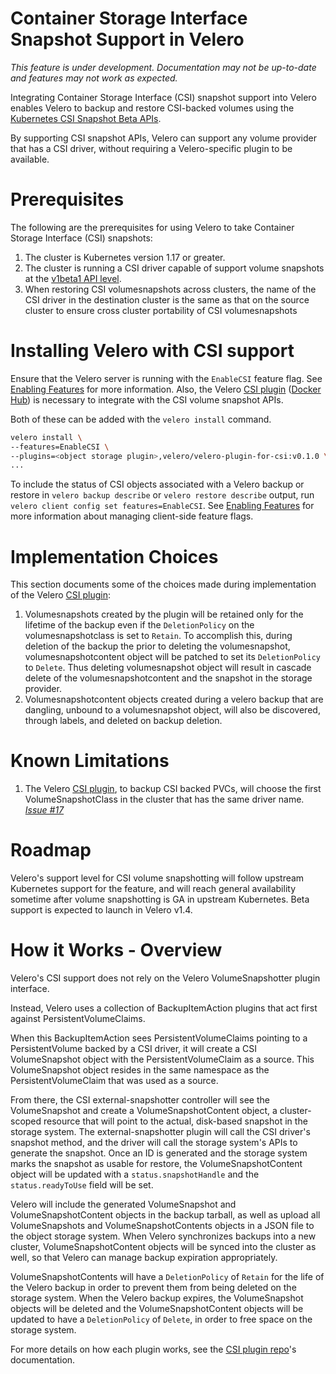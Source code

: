 # Container Storage Interface Snapshot Support in Velero

_This feature is under development. Documentation may not be up-to-date and features may not work as expected._

Integrating Container Storage Interface (CSI) snapshot support into Velero enables Velero to backup and restore CSI-backed volumes using the [Kubernetes CSI Snapshot Beta APIs](https://kubernetes.io/docs/concepts/storage/volume-snapshots/).

By supporting CSI snapshot APIs, Velero can support any volume provider that has a CSI driver, without requiring a Velero-specific plugin to be available.

# Prerequisites

The following are the prerequisites for using Velero to take Container Storage Interface (CSI) snapshots:

 1. The cluster is Kubernetes version 1.17 or greater.
 1. The cluster is running a CSI driver capable of support volume snapshots at the [v1beta1 API level](https://kubernetes.io/blog/2019/12/09/kubernetes-1-17-feature-cis-volume-snapshot-beta/).
 1. When restoring CSI volumesnapshots across clusters, the name of the CSI driver in the destination cluster is the same as that on the source cluster to ensure cross cluster portability of CSI volumesnapshots

# Installing Velero with CSI support

Ensure that the Velero server is running with the `EnableCSI` feature flag. See [Enabling Features][1] for more information.
Also, the Velero [CSI plugin][2] ([Docker Hub][3]) is necessary to integrate with the CSI volume snapshot APIs.

Both of these can be added with the `velero install` command.

```bash
velero install \
--features=EnableCSI \
--plugins=<object storage plugin>,velero/velero-plugin-for-csi:v0.1.0 \
...
```

To include the status of CSI objects associated with a Velero backup or restore in `velero backup describe` or `velero restore describe` output, run `velero client config set features=EnableCSI`.
See [Enabling Features][1] for more information about managing client-side feature flags.

# Implementation Choices

This section documents some of the choices made during implementation of the Velero [CSI plugin][2]:

1. Volumesnapshots created by the plugin will be retained only for the lifetime of the backup even if the `DeletionPolicy` on the volumesnapshotclass is set to `Retain`. To accomplish this, during deletion of the backup the prior to deleting the volumesnapshot, volumesnapshotcontent object will be patched to set its `DeletionPolicy` to `Delete`. Thus deleting volumesnapshot object will result in cascade delete of the volumesnapshotcontent and the snapshot in the storage provider.
1. Volumesnapshotcontent objects created during a velero backup that are dangling, unbound to a volumesnapshot object, will also be discovered, through labels, and deleted on backup deletion.

# Known Limitations

1. The Velero [CSI plugin](https://github.com/vmware-tanzu/velero-plugin-for-csi/), to backup CSI backed PVCs, will choose the first VolumeSnapshotClass in the cluster that has the same driver name. _[Issue #17](https://github.com/vmware-tanzu/velero-plugin-for-csi/issues/17)_

# Roadmap

Velero's support level for CSI volume snapshotting will follow upstream Kubernetes support for the feature, and will reach general availability sometime
after volume snapshotting is GA in upstream Kubernetes. Beta support is expected to launch in Velero v1.4.

# How it Works - Overview

Velero's CSI support does not rely on the Velero VolumeSnapshotter plugin interface.

Instead, Velero uses a collection of BackupItemAction plugins that act first against PersistentVolumeClaims.

When this BackupItemAction sees PersistentVolumeClaims pointing to a PersistentVolume backed by a CSI driver, it will create a CSI VolumeSnapshot object with the PersistentVolumeClaim as a source.
This VolumeSnapshot object resides in the same namespace as the PersistentVolumeClaim that was used as a source.

From there, the CSI external-snapshotter controller will see the VolumeSnapshot and create a VolumeSnapshotContent object, a cluster-scoped resource that will point to the actual, disk-based snapshot in the storage system.
The external-snapshotter plugin will call the CSI driver's snapshot method, and the driver will call the storage system's APIs to generate the snapshot.
Once an ID is generated and the storage system marks the snapshot as usable for restore, the VolumeSnapshotContent object will be updated with a `status.snapshotHandle` and the `status.readyToUse` field will be set.

Velero will include the generated VolumeSnapshot and VolumeSnapshotContent objects in the backup tarball, as well as upload all VolumeSnapshots and VolumeSnapshotContents objects in a JSON file to the object storage system.
When Velero synchronizes backups into a new cluster, VolumeSnapshotContent objects will be synced into the cluster as well, so that Velero can manage backup expiration appropriately.

VolumeSnapshotContents will have a `DeletionPolicy` of `Retain` for the life of the Velero backup in order to prevent them from being deleted on the storage system.
When the Velero backup expires, the VolumeSnapshot objects will be deleted and the VolumeSnapshotContent objects will be updated to have a `DeletionPolicy` of `Delete`, in order to free space on the storage system.

For more details on how each plugin works, see the [CSI plugin repo][2]'s documentation.

[1]: customize-installation.md#enable-server-side-features
[2]: https://github.com/vmware-tanzu/velero-plugin-for-csi/
[3]: https://hub.docker.com/repository/docker/velero/velero-plugin-for-csi
